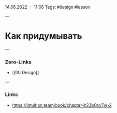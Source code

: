 14.06.2022 — 11:06
Tags: #design #lesson 

—
# Как придумывать



—
### Zero-Links
- [[00 Design]]

—
### Links
- https://intuition.team/book/chapter-h23b0xv7w-2